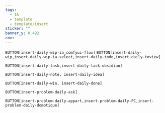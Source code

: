 ```yaml
---
tags:
  - IA
  - template
  - template/insert
sticker: ""
banner_y: 0.492
cov:
---
```

`BUTTON[insert-daily-wip-ia_comfyui-flux]`
`BUTTON[insert-daily-wip,insert-daily-wip-ia-select,insert-daily-todo,insert-daily-toview]`

`BUTTON[insert-daily-task,insert-daily-task-obsidian]` 

`BUTTON[insert-daily-note, insert-daily-idea]`

`BUTTON[insert-daily-win, insert-daily-done]`

`BUTTON[insert-problem-daily-ask]`

`BUTTON[insert-problem-daily-appart,insert-problem-daily-PC,insert-problem-daily-domotique]`

